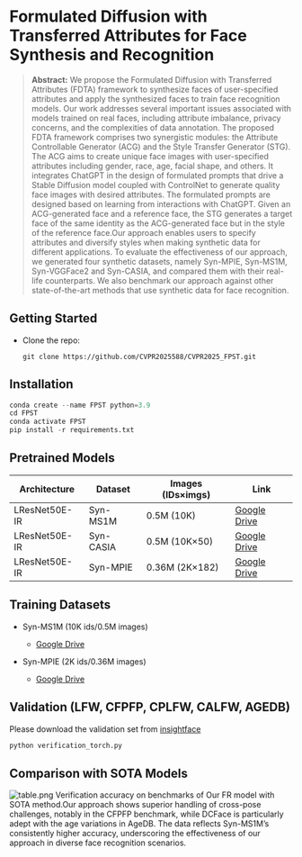 # Formulated Diffusion with Transferred Attributes for Face Synthesis and Recognition
> **Abstract:** We propose the Formulated Diffusion with Transferred Attributes (FDTA) framework to synthesize faces of user-specified attributes and apply the synthesized faces to train face recognition models. Our work addresses several important issues associated with models trained on real faces, including attribute imbalance, privacy concerns, and the complexities of data annotation. The proposed FDTA framework comprises two synergistic modules: the Attribute Controllable Generator (ACG) and the Style Transfer Generator (STG). The ACG aims to create unique face images with user-specified attributes including gender, race, age, facial shape, and others. It integrates ChatGPT in the design of formulated prompts that drive a Stable Diffusion model coupled with ControlNet to generate quality face images with desired attributes. The formulated prompts are designed based on learning from interactions with ChatGPT. Given an ACG-generated face and a reference face, the STG generates a target face of the same identity as the ACG-generated face but in the style of the reference face.Our approach enables users to specify attributes and diversify styles when making synthetic data for different applications. To evaluate the effectiveness of our approach, we generated four synthetic datasets, namely Syn-MPIE, Syn-MS1M, Syn-VGGFace2 and Syn-CASIA, and compared them with their real-life counterparts. We also benchmark our approach against other state-of-the-art methods that use synthetic data for face recognition.
>
> 
## Getting Started
- Clone the repo:
    ```
    git clone https://github.com/CVPR2025588/CVPR2025_FPST.git
    ```
## Installation
```python
conda create --name FPST python=3.9
cd FPST
conda activate FPST
pip install -r requirements.txt
```
## Pretrained Models
| Architecture | Dataset      | Images (IDs×imgs)      | Link
|--------------|--------------|-----------|-----------|
| LResNet50E-IR          | Syn-MS1M | 0.5M (10K) | [Google Drive](https://drive.google.com/file/d/1BLUrw2-WTZj_r0duDQeYx-7JVxy-3tHg/view?usp=sharing) |
| LResNet50E-IR          | Syn-CASIA | 0.5M (10K×50) | [Google Drive](https://drive.google.com/file/d/1FNkr3YIX2QcTgd9Up8MLeG23DhyI2Ptn/view?usp=sharing) |
| LResNet50E-IR          | Syn-MPIE | 0.36M (2K×182) | [Google Drive](https://drive.google.com/file/d/1MPU8gNiK9E1sBe_p6kLj4juPMR4o_nQF/view?usp=sharing) |

## Training Datasets
- Syn-MS1M (10K ids/0.5M images)
  - [Google Drive](https://drive.google.com/drive/folders/1Q3sUP6mTo9ENdmKm9gLAKEPm0zIGDCpc?usp=sharing)

- Syn-MPIE (2K ids/0.36M images)
  - [Google Drive](https://drive.google.com/drive/folders/1NQgHm_CM7zgnXtq_Vs5K6Y3s3zmEu8ZT?usp=sharing)

## Validation (LFW, CFPFP, CPLFW, CALFW, AGEDB)
Please download the validation set from [insightface](https://github.com/deepinsight/insightface/tree/master/recognition/_datasets_)
```python
python verification_torch.py
```
## Comparison with SOTA Models 
![table.png](table.png)
Verification accuracy on benchmarks of Our FR model with SOTA method.Our approach shows superior handling of cross-pose challenges, notably in the CFPFP
benchmark, while DCFace is particularly adept with the age variations in AgeDB. The data reflects Syn-MS1M’s consistently higher accuracy, underscoring
the effectiveness of our approach in diverse face recognition scenarios.
